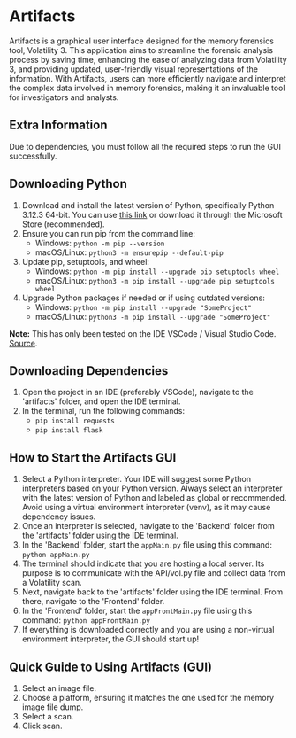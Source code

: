 # Artifacts

Artifacts is a graphical user interface designed for the memory forensics tool, Volatility 3. This application aims to streamline the forensic analysis process by saving time, enhancing the ease of analyzing data from Volatility 3, and providing updated, user-friendly visual representations of the information. With Artifacts, users can more efficiently navigate and interpret the complex data involved in memory forensics, making it an invaluable tool for investigators and analysts.

## Extra Information

Due to dependencies, you must follow all the required steps to run the GUI successfully.

## Downloading Python
1. Download and install the latest version of Python, specifically Python 3.12.3 64-bit. You can use [this link](https://www.python.org/downloads/) or download it through the Microsoft Store (recommended).
2. Ensure you can run pip from the command line: 
   - Windows: `python -m pip --version`
   - macOS/Linux: `python3 -m ensurepip --default-pip`
3. Update pip, setuptools, and wheel: 
   - Windows: `python -m pip install --upgrade pip setuptools wheel`
   - macOS/Linux: `python3 -m pip install --upgrade pip setuptools wheel`
4. Upgrade Python packages if needed or if using outdated versions:
   - Windows: `python -m pip install --upgrade "SomeProject"`
   - macOS/Linux: `python3 -m pip install --upgrade "SomeProject"`

**Note:** This has only been tested on the IDE VSCode / Visual Studio Code. [Source](https://packaging.python.org/en/latest/tutorials/installing-packages/#installing-packages).

## Downloading Dependencies
1. Open the project in an IDE (preferably VSCode), navigate to the 'artifacts' folder, and open the IDE terminal.
2. In the terminal, run the following commands: 
   - `pip install requests`
   - `pip install flask`

## How to Start the Artifacts GUI
1. Select a Python interpreter. Your IDE will suggest some Python interpreters based on your Python version. Always select an interpreter with the latest version of Python and labeled as global or recommended. Avoid using a virtual environment interpreter (venv), as it may cause dependency issues.
2. Once an interpreter is selected, navigate to the 'Backend' folder from the 'artifacts' folder using the IDE terminal.
3. In the 'Backend' folder, start the `appMain.py` file using this command: `python appMain.py`
4. The terminal should indicate that you are hosting a local server. Its purpose is to communicate with the API/vol.py file and collect data from a Volatility scan.
5. Next, navigate back to the 'artifacts' folder using the IDE terminal. From there, navigate to the 'Frontend' folder.
6. In the 'Frontend' folder, start the `appFrontMain.py` file using this command: `python appFrontMain.py`
7. If everything is downloaded correctly and you are using a non-virtual environment interpreter, the GUI should start up!

## Quick Guide to Using Artifacts (GUI)
1. Select an image file.
2. Choose a platform, ensuring it matches the one used for the memory image file dump.
3. Select a scan.
4. Click scan.

